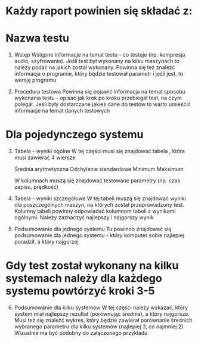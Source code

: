 # Każdy raport powinien się składać z:

Nazwa testu
=========================
1. Wstęp
    Wstępne informacje na temat testu - co testuje (np. kompresja audio, szyfrowanie). Jeśli test był wykonany na kilku maszynach to należy podać na jakich został wykonany.
    Powinna się też znaleźć informacja o programie, który będzie testował parametr i jeśli jest, to wersję programu

2. Procedura testowa
    Powinna się pojawić informacja na temat sposobu wykonania testu - opisać jak krok po kroku przebiegał test, na czym polegał.
    Jeśli były dostarczane jakieś dane do testów to warto umieścić informacje na temat danych testowych

Dla pojedynczego systemu
===========================
3.  Tabela - wyniki ogólne
     W tej części musi się znajdować tabela , która musi zawierać 4 wiersze

    Średnia arytmetyczna
    Odchylenie standardowe
    Minimum
    Maksimum

      W kolumnach muszą się znajdować testowane parametry (np. czas zapisu, prędkość)

4. Tabela - wyniki szczegółowe
    W tej tabeli muszą się znajdować wyniki dla poszczególnych maszyn, na których został przeprowadzony test.
    Kolumny tabeli powinny odpowiadać kolumnom tabeli z wynikami ogólnymi. Należy zaznaczyć najlepszy i najgorszy wynik

5. Podsumowanie dla jednego systemu
    Tu powinno znajdować się podsumowanie dla jednego systemu - który komputer sobie najlepiej poradził, a który najgorzej

# Gdy test został wykonany na kilku systemach należy dla każdego systemu powtórzyć kroki 3-5

6. Podsumowanie dla kilku systemów
    W tej części należy wskazać, który system miał najlepszy rezultat (porównując średnie), a który najgorsze.
    Musi też się znaleźć wykres, który będzie zawierał porównanie średnich wybranego parametru dla kilku systemów (najlepiej 3, co najmniej 2)
    Wizualnie ma być podobny do załączonego przykładu
